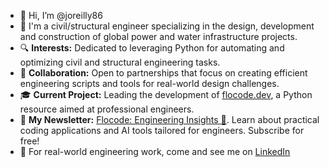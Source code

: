 - 👋 Hi, I’m @joreilly86
- 📐 I'm a civil/structural engineer specializing in the design, development and construction of global power and water infrastructure projects.
- 🔍 **Interests:** Dedicated to leveraging Python for automating and optimizing civil and structural engineering tasks.
- 🤝 **Collaboration:** Open to partnerships that focus on creating efficient engineering scripts and tools for real-world design challenges.
- 🎓 **Current Project:** Leading the development of [flocode.dev](https://flocode.dev/), a Python resource aimed at professional engineers.
- 📰 **My Newsletter:** [Flocode: Engineering Insights 🌊](https://flocode.substack.com/). Learn about practical coding applications and AI tools tailored for engineers. Subscribe for free!
- 🔬 For real-world engineering work, come and see me on [LinkedIn](https://www.linkedin.com/in/james-o-reilly-engineering/)

<!---
joreilly86/joreilly86 is a ✨ special ✨ repository because its `README.md` (this file) appears on your GitHub profile.
You can click the Preview link to take a look at your changes.
--->
